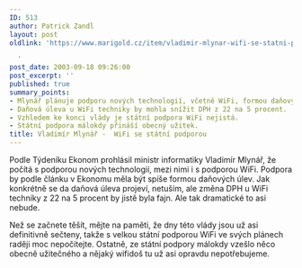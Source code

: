 ```yaml
---
ID: 513
author: Patrick Zandl
layout: post
oldlink: 'https://www.marigold.cz/item/vladimir-mlynar-wifi-se-statni-podporou

  '
post_date: 2003-09-18 09:26:00
post_excerpt: ''
published: true
summary_points:
- Mlynář plánuje podporu nových technologií, včetně WiFi, formou daňových úlev.
- Daňová úleva u WiFi techniky by mohla snížit DPH z 22 na 5 procent.
- Vzhledem ke konci vlády je státní podpora WiFi nejistá.
- Státní podpora málokdy přináší obecný užitek.
title: Vladimír Mlynář -  WiFi se státní podporou
---
```


<p>
Podle Týdeníku Ekonom prohlásil ministr informatiky Vladimír Mlynář, že počítá s podporou nových technologií, mezi nimi i s podporou WiFi. Podpora by podle článku v Ekonomu měla být spíše formou daňových úlev. Jak konkrétně se da daňová úleva projeví, netuším, ale změna DPH u WiFi techniky z 22 na 5 procent by jistě byla fajn. Ale tak dramatické to asi nebude. </p>

<p>
Než se začnete těšít, mějte na paměti, že dny této vlády jsou už asi definitivně sečteny, takže s velkou státní podporou WiFi ve svých plánech raději moc nepočítejte. Ostatně, ze státní podpory málokdy vzešlo něco obecně užitečného a nějaký wifidoš tu už asi opravdu nepotřebujeme. </p>